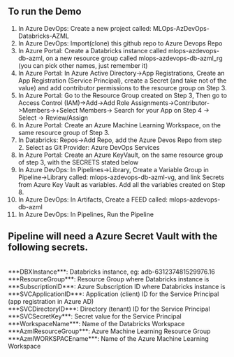 ## To run the Demo

1.	In Azure DevOps: Create a new project called: MLOps-AzDevOps-Databricks-AZML
2.	In Azure DevOps: Import(clone) this github repo to Azure Devops Repo
3.  In Azure Portal: Create a Databricks instance called mlops-azdevops-db-azml, on a new resource group called mlops-azdevops-db-azml_rg (you can pick other names, just remember it)
4.  In Azure Portal: In Azure Active Directory->App Registrations, Create an App Registration (Service Principal), create a Secret (and take not of the value) and add contributor permissions to the resource group on Step 3. 
5.  In Azure Portal: Go to the Resource Group created on Step 3, Then go to Access Control (IAM)->Add->Add Role Assignments->Contributor->Members->+Select Members-> Search for your App on Step 4 -> Select -> Review/Assign
6.  In Azure Portal: Create an Azure Machine Learning Workspace, on the same resource group of Step 3.
7.	In Databricks:   Repos->Add Repo, add the Azure Devos Repo from step 2. Select as Git Provider: Azure DevOps Services
8.	In Azure Portal: Create an Azure KeyVault, on the same resource group of step 3, with the SECRETS stated below
9.	In Azure DevOps: In Pipelines->Library, Create a Variable Group in Pipeline->Library called: mlops-azdevops-db-azml-vg, and link Secrets from Azure Key Vault as variables. Add all the variables created on Step 8.
10.	In Azure DevOps: In Artifacts, Create a FEED called: mlops-azdevops-db-azml
11.	In Azure DevOps: In Pipelines, Run the Pipeline


## Pipeline will need a Azure Secret Vault with the following secrets.
<br>
***DBXInstance***: Databricks instance, eg: adb-631237481529976.16<br>
***ResourceGroup***: Resource Group where Databricks instance is<br>
***SubscriptionID***: Azure Subscription ID where Databricks instance is<br>
***SVCApplicationID***: Application (client) ID for the Service Principal (app registration in Azure AD)<br>
***SVCDirectoryID***: Directory (tenant) ID for the Service Principal<br>
***SVCSecretKey***: Secret value for the Service Principal<br>
***WorkspaceName***: Name of the Databricks Workspace<br>
***AzmlResourceGroup***: Azure Machine Learning Resource Group<br>
***AzmlWORKSPACEname***: Name of the Azure Machine Learning Workspace<br>

